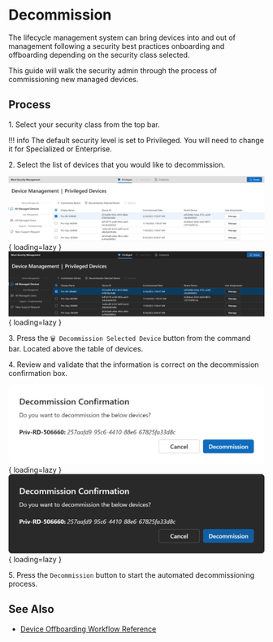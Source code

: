 # Decommission

The lifecycle management system can bring devices into and out of management following a security best practices onboarding and offboarding depending on the security class selected.

This guide will walk the security admin through the process of commissioning new managed devices.

## Process

1\. Select your security class from the top bar.

!!! info
    The default security level is set to Privileged. You will need to change it for Specialized or Enterprise.

2\. Select the list of devices that you would like to decommission.

![Screenshot of a device on the device landing page that is selected. The decommission/trash can button is enabled.](../../../../assets/Images/Screenshots/Selected-Device-Decommission-Light.png#only-light){ loading=lazy }
![Screenshot of a device on the device landing page that is selected. The decommission/trash can button is enabled.](../../../../assets/Images/Screenshots/Selected-Device-Decommission-Dark.png#only-dark){ loading=lazy }

3\. Press the `🗑️ Decommission Selected Device` button from the command bar. Located above the table of devices.

4\. Review and validate that the information is correct on the decommission confirmation box.

![Screenshot of the confirmation dialog showing the list of selected devices, and the options to continue with the decommission or cancel the process.](../../../../assets/Images/Screenshots/Decommission-Confirmation-Dialog-Light.png#only-light){ loading=lazy }
![Screenshot of the confirmation dialog showing the list of selected devices, and the options to continue with the decommission or cancel the process.](../../../../assets/Images/Screenshots/Decommission-Confirmation-Dialog-Dark.png#only-dark){ loading=lazy }

5\. Press the `Decommission` button to start the automated decommissioning process.

## See Also

- [Device Offboarding Workflow Reference](../../../../Reference/Architecture/Diagrams/Device-Decommission.md)
